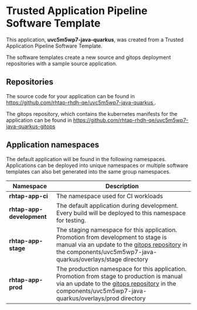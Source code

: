 # Trusted Application Pipeline Software Template

This application, **uvc5m5wp7-java-quarkus**, was created from a Trusted Application Pipeline Software Template.

The software templates create a new source and gitops deployment repositories with a sample source application. 

## Repositories

The source code for your application can be found in [https://github.com/rhtap-rhdh-qe/uvc5m5wp7-java-quarkus ](https://github.com/rhtap-rhdh-qe/uvc5m5wp7-java-quarkus ).
 
The gitops repository, which contains the kubernetes manifests for the application can be found in 
[https://github.com/rhtap-rhdh-qe/uvc5m5wp7-java-quarkus-gitops ](https://github.com/rhtap-rhdh-qe/uvc5m5wp7-java-quarkus-gitops ) 

## Application namespaces 

The default application will be found in the following namespaces. Applications can be deployed into unique namespaces or multiple software templates can also bet generated into the same group namespaces.  

|  Namespace   |  Description   |  
| -------- | -------- |
| **rhtap-app-ci** | The namespace used for CI workloads |
| **rhtap-app-development** | The default application during development. Every build will be deployed to this namespace for testing. |
| **rhtap-app-stage** | The staging namespace for this application. Promotion from development to stage is manual via an update to the [gitops repository](https://github.com/rhtap-rhdh-qe/uvc5m5wp7-java-quarkus-gitops ) in the components/uvc5m5wp7-java-quarkus/overlays/stage directory |
| **rhtap-app-prod** | The production namespace for this application. Promotion from stage to production is manual via an update to the [gitops repository](https://github.com/rhtap-rhdh-qe/uvc5m5wp7-java-quarkus-gitops ) in the components/uvc5m5wp7-java-quarkus/overlays/prod directory |